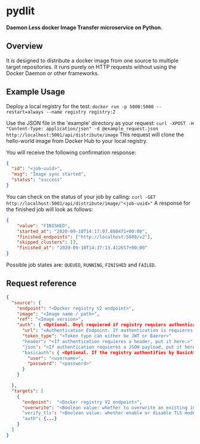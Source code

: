 # pydlit
**Daemon Less docker Image Transfer microservice on Python.**

## Overview

It is designed to distribute a docker image from one source to multiple target repositories.
It runs purely on HTTP requests without using the Docker Daemon or other frameworks.

## Example Usage

Deploy a local registry for the test: `docker run -p 5000:5000 --restart=always --name registry registry:2`

Use the JSON file in the 'example' directory as your request: `curl -XPOST -H "Content-Type: application/json" -d @example_request.json http://localhost:5001/api/distribute/image`
This request will clone the hello-world image from Docker Hub to your local registry.

You will receive the following confirmation response:
```json
{
  "id": "<job-uuid>", 
  "msg": "Image sync started", 
  "status": "success"
}
```

You can check on the status of your job by calling: `curl -GET http://localhost:5001/api/distribute/image/"<job-uuid>"`
A response for the finished job will look as follows:
```json
{
    "value": "FINISHED",
    "started_at": "2020-09-10T14:17:07.880471+00:00",
    "finished_endpoints": ["http://localhost:5000/v2"],
    "skipped_clusters": [],
    "finished_at": "2020-09-10T14:17:13.412657+00:00"
}
```
Possible job states are: `QUEUED`, `RUNNING`, `FINISHED` and `FAILED`.

## Request reference
```json
{
  "source": {
    "endpoint": "<Docker registry V2 endpoint>",
    "image": "<Image name / path>",
    "ref": "<Image version>",
    "auth": { <Optional. Onyl requiered if registry requiers authentication>
      "url": "<Authentication Endpoint. If authentication is requieres scope and service definition, include them in this URL.>",
      "token_type": "<Token type can either be JWT or Baerer>"
      "header": "<If authentication requieres a header, put it here.>"
      "json": "<If authentication requieres a JSON payload, put it here.>"
      "basicauth": { <Optional. If the registry authentifies by BasicAtuh, put the data here. Token setup will be ignored, if BasicAuth is used.>
        "user": "<username>",
        "password": "<password>"
      }
    }

  },
  "targets": [
    {
      "endpoint":  "<Docker registry V2 endpoint>",
      "overwrite": "<Boolean value: whether to overwrite an existing image in target registry. Default: 'false'>"
      "verify_tls": "<Boolean value: whether enable or disable TLS mode for network communication. Default: 'false'.>"
      "auth": {...}
    }
  ]
}
```
